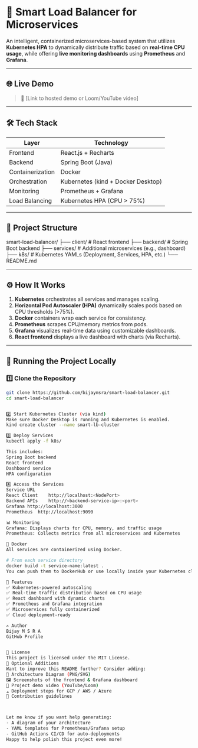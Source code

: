 # 🚀 Smart Load Balancer for Microservices

An intelligent, containerized microservices-based system that utilizes **Kubernetes HPA** to dynamically distribute traffic based on **real-time CPU usage**, while offering **live monitoring dashboards** using **Prometheus** and **Grafana**.

---

## 🌐 Live Demo 
> 🔗 [Link to hosted demo or Loom/YouTube video]

---

## 🛠️ Tech Stack

| Layer        | Technology                         |
|--------------|-------------------------------------|
| Frontend     | React.js + Recharts                |
| Backend      | Spring Boot (Java)                 |
| Containerization | Docker                          |
| Orchestration | Kubernetes (kind + Docker Desktop) |
| Monitoring   | Prometheus + Grafana               |
| Load Balancing | Kubernetes HPA (CPU > 75%)       |

---

## 📁 Project Structure

smart-load-balancer/ ├── client/ # React frontend ├── backend/ # Spring Boot backend ├── services/ # Additional microservices (e.g., dashboard) ├── k8s/ # Kubernetes YAMLs (Deployment, Services, HPA, etc.) └── README.md



---

## ⚙️ How It Works

1. **Kubernetes** orchestrates all services and manages scaling.
2. **Horizontal Pod Autoscaler (HPA)** dynamically scales pods based on CPU thresholds (>75%).
3. **Docker** containers wrap each service for consistency.
4. **Prometheus** scrapes CPU/memory metrics from pods.
5. **Grafana** visualizes real-time data using customizable dashboards.
6. **React frontend** displays a live dashboard with charts (via Recharts).

---

## 🚀 Running the Project Locally

### 1️⃣ Clone the Repository

```bash
git clone https://github.com/bijaymsra/smart-load-balancer.git
cd smart-load-balancer


2️⃣ Start Kubernetes Cluster (via kind)
Make sure Docker Desktop is running and Kubernetes is enabled.
kind create cluster --name smart-lb-cluster

3️⃣ Deploy Services
kubectl apply -f k8s/

This includes:
Spring Boot backend
React frontend
Dashboard service
HPA configuration

4️⃣ Access the Services
Service	URL
React Client	http://localhost:<NodePort>
Backend APIs	http://<backend-service-ip>:<port>
Grafana	http://localhost:3000
Prometheus	http://localhost:9090

📊 Monitoring
Grafana: Displays charts for CPU, memory, and traffic usage
Prometheus: Collects metrics from all microservices and Kubernetes

🐳 Docker
All services are containerized using Docker.

# From each service directory
docker build -t service-name:latest .
You can push them to DockerHub or use locally inside your Kubernetes cluster.

📌 Features
✅ Kubernetes-powered autoscaling
✅ Real-time traffic distribution based on CPU usage
✅ React dashboard with dynamic charts
✅ Prometheus and Grafana integration
✅ Microservices fully containerized
✅ Cloud deployment-ready

✍️ Author
Bijay M S R A
GitHub Profile


📜 License
This project is licensed under the MIT License.
📸 Optional Additions
Want to improve this README further? Consider adding:
🧱 Architecture Diagram (PNG/SVG)
🖼️ Screenshots of the frontend & Grafana dashboard
🎥 Project demo video (YouTube/Loom)
☁️ Deployment steps for GCP / AWS / Azure
🤝 Contribution guidelines



Let me know if you want help generating:
- A diagram of your architecture
- YAML templates for Prometheus/Grafana setup
- GitHub Actions CI/CD for auto-deployments  
Happy to help polish this project even more!

